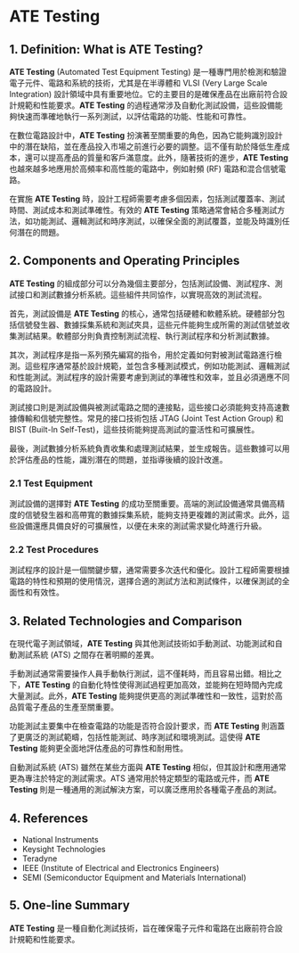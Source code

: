 # ATE Testing

## 1. Definition: What is **ATE Testing**?
**ATE Testing** (Automated Test Equipment Testing) 是一種專門用於檢測和驗證電子元件、電路和系統的技術，尤其是在半導體和 VLSI (Very Large Scale Integration) 設計領域中具有重要地位。它的主要目的是確保產品在出廠前符合設計規範和性能要求。**ATE Testing** 的過程通常涉及自動化測試設備，這些設備能夠快速而準確地執行一系列測試，以評估電路的功能、性能和可靠性。

在數位電路設計中，**ATE Testing** 扮演著至關重要的角色，因為它能夠識別設計中的潛在缺陷，並在產品投入市場之前進行必要的調整。這不僅有助於降低生產成本，還可以提高產品的質量和客戶滿意度。此外，隨著技術的進步，**ATE Testing** 也越來越多地應用於高頻率和高性能的電路中，例如射頻 (RF) 電路和混合信號電路。

在實施 **ATE Testing** 時，設計工程師需要考慮多個因素，包括測試覆蓋率、測試時間、測試成本和測試準確性。有效的 **ATE Testing** 策略通常會結合多種測試方法，如功能測試、邏輯測試和時序測試，以確保全面的測試覆蓋，並能及時識別任何潛在的問題。

## 2. Components and Operating Principles
**ATE Testing** 的組成部分可以分為幾個主要部分，包括測試設備、測試程序、測試接口和測試數據分析系統。這些組件共同協作，以實現高效的測試流程。

首先，測試設備是 **ATE Testing** 的核心，通常包括硬體和軟體系統。硬體部分包括信號發生器、數據採集系統和測試夾具，這些元件能夠生成所需的測試信號並收集測試結果。軟體部分則負責控制測試流程、執行測試程序和分析測試數據。

其次，測試程序是指一系列預先編寫的指令，用於定義如何對被測試電路進行檢測。這些程序通常基於設計規範，並包含多種測試模式，例如功能測試、邏輯測試和性能測試。測試程序的設計需要考慮到測試的準確性和效率，並且必須適應不同的電路設計。

測試接口則是測試設備與被測試電路之間的連接點，這些接口必須能夠支持高速數據傳輸和信號完整性。常見的接口技術包括 JTAG (Joint Test Action Group) 和 BIST (Built-In Self-Test)，這些技術能夠提高測試的靈活性和可擴展性。

最後，測試數據分析系統負責收集和處理測試結果，並生成報告。這些數據可以用於評估產品的性能，識別潛在的問題，並指導後續的設計改進。

### 2.1 Test Equipment
測試設備的選擇對 **ATE Testing** 的成功至關重要。高端的測試設備通常具備高精度的信號發生器和高帶寬的數據採集系統，能夠支持更複雜的測試需求。此外，這些設備還應具備良好的可擴展性，以便在未來的測試需求變化時進行升級。

### 2.2 Test Procedures
測試程序的設計是一個關鍵步驟，通常需要多次迭代和優化。設計工程師需要根據電路的特性和預期的使用情況，選擇合適的測試方法和測試條件，以確保測試的全面性和有效性。

## 3. Related Technologies and Comparison
在現代電子測試領域，**ATE Testing** 與其他測試技術如手動測試、功能測試和自動測試系統 (ATS) 之間存在著明顯的差異。

手動測試通常需要操作人員手動執行測試，這不僅耗時，而且容易出錯。相比之下，**ATE Testing** 的自動化特性使得測試過程更加高效，並能夠在短時間內完成大量測試。此外，**ATE Testing** 能夠提供更高的測試準確性和一致性，這對於高品質電子產品的生產至關重要。

功能測試主要集中在檢查電路的功能是否符合設計要求，而 **ATE Testing** 則涵蓋了更廣泛的測試範疇，包括性能測試、時序測試和環境測試。這使得 **ATE Testing** 能夠更全面地評估產品的可靠性和耐用性。

自動測試系統 (ATS) 雖然在某些方面與 **ATE Testing** 相似，但其設計和應用通常更為專注於特定的測試需求。ATS 通常用於特定類型的電路或元件，而 **ATE Testing** 則是一種通用的測試解決方案，可以廣泛應用於各種電子產品的測試。

## 4. References
- National Instruments
- Keysight Technologies
- Teradyne
- IEEE (Institute of Electrical and Electronics Engineers)
- SEMI (Semiconductor Equipment and Materials International)

## 5. One-line Summary
**ATE Testing** 是一種自動化測試技術，旨在確保電子元件和電路在出廠前符合設計規範和性能要求。